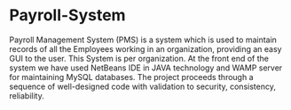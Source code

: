 # Payroll-System
Payroll Management System (PMS) is a system which is used to maintain records of all the Employees working in an organization, providing an easy GUI to the user. This System is per organization. At the front end of the system we have used NetBeans IDE in JAVA technology and WAMP server for maintaining MySQL databases. The project proceeds through a sequence of well-designed code with validation to security, consistency, reliability.

